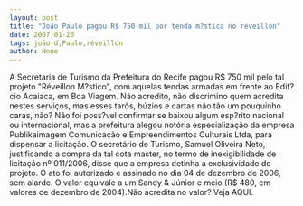 ```yaml
---
layout: post
title: "João Paulo pagou R$ 750 mil por tenda m?stica no réveillon"
date: 2007-01-26
tags: joão d,Paulo,réveillon
author: None
---
```

A Secretaria de Turismo da Prefeitura do Recife pagou R$ 750 mil pelo tal projeto \"Réveillon M?stico\", com aquelas tendas armadas em frente ao Edif?cio Acaiaca, em Boa Viagem.
Não acredito, não discrimino quem acredita nestes serviços, mas esses tarôs, búzios e cartas não tão um pouquinho caras, não?
Não foi poss?vel confirmar se baixou algum esp?rito nacional ou internacional, mas a prefeitura alegou notória especialização da empresa Publikaimagem Comunicação e Empreendimentos Culturais Ltda, para dispensar a licitação.
O secretário de Turismo, Samuel Oliveira Neto, justificando a compra da tal cota master, no termo de inexigibilidade de licitação nº 011/2006, disse que a empresa detinha a exclusividade do projeto. 
O ato foi autorizado e assinado no dia 04 de dezembro de 2006, sem alarde. 
O valor equivale a um Sandy &amp; Júnior e meio (R$ 480, em valores de dezembro de 2004).Não acredita no valor? Veja AQUI. 